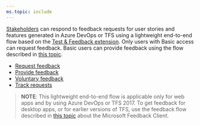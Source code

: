 ```yaml
---
ms.topic: include
---
```


[Stakeholders](../../organizations/security/get-started-stakeholder.md)
can respond to feedback requests for user stories and 
features generated in Azure DevOps or TFS using
a lightweight end-to-end flow based on the 
[Test &amp; Feedback extension](../perform-exploratory-tests.md).
Only users with Basic access can request feedback. Basic users
can provide feedback using the flow described in
[this topic](../provide-stakeholder-feedback.md#non-stakeholder-feedback).

* [Request feedback](../request-stakeholder-feedback.md#request)
* [Provide feedback](../provide-stakeholder-feedback.md#provide)
* [Voluntary feedback](../voluntary-stakeholder-feedback.md#voluntary)
* [Track requests](../track-stakeholder-feedback.md#track)

>**NOTE**: This lightweight end-to-end flow is applicable only for web apps
and by using Azure DevOps or TFS 2017. To get feedback for desktop apps, or for 
earlier versions of TFS, use the feedback flow described in
[this topic](../../project/feedback/get-feedback.md)
about the Microsoft Feedback Client.
